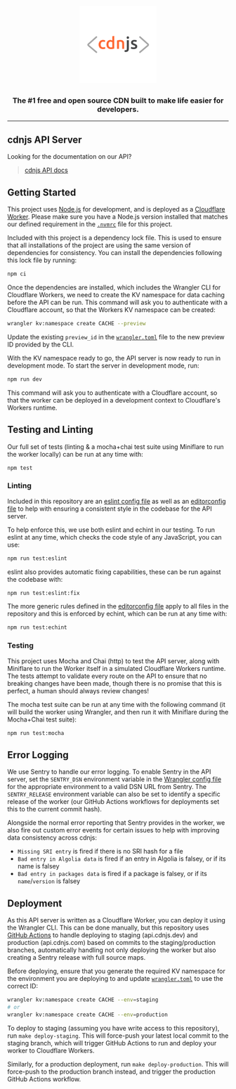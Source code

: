 <h1 align="center">
    <a href="https://cdnjs.com"><img src="https://raw.githubusercontent.com/cdnjs/brand/master/logo/standard/dark-512.png" width="175px" alt="< cdnjs >"></a>
</h1>

<h3 align="center">The #1 free and open source CDN built to make life easier for developers.</h3>

---

## cdnjs API Server

Looking for the documentation on our API?

> [cdnjs API docs](https://cdnjs.com/api)

## Getting Started

This project uses [Node.js](https://nodejs.org) for development, and is deployed as a
[Cloudflare Worker](https://workers.cloudflare.com/). Please make sure you have a Node.js version
installed that matches our defined requirement in the [`.nvmrc`](.nvmrc) file for this project.

Included with this project is a dependency lock file. This is used to ensure that all installations
of the project are using the same version of dependencies for consistency. You can install the
dependencies following this lock file by running:

```sh
npm ci
```

Once the dependencies are installed, which includes the Wrangler CLI for Cloudflare Workers, we need
to create the KV namespace for data caching before the API can be run. This command will ask you to
authenticate with a Cloudflare account, so that the Workers KV namespace can be created:

```sh
wrangler kv:namespace create CACHE --preview
```

Update the existing `preview_id` in the [`wrangler.toml`](wrangler.toml) file to the new preview ID
provided by the CLI.

With the KV namespace ready to go, the API server is now ready to run in development mode. To start
the server in development mode, run:

```sh
npm run dev
```

This command will ask you to authenticate with a Cloudflare account, so that the worker can be
deployed in a development context to Cloudflare's Workers runtime.

## Testing and Linting

Our full set of tests (linting & a mocha+chai test suite using Miniflare to run the worker locally)
can be run at any time with:

```sh
npm test
```

### Linting

Included in this repository are an [eslint config file](.eslintrc.cjs) as well as an
[editorconfig file](.editorconfig) to help with ensuring a consistent style in the codebase for the
API server.

To help enforce this, we use both eslint and echint in our testing. To run eslint at any time, which
checks the code style of any JavaScript, you can use:

```sh
npm run test:eslint
```

eslint also provides automatic fixing capabilities, these can be run against the codebase with:

```sh
npm run test:eslint:fix
```

The more generic rules defined in the [editorconfig file](.editorconfig) apply to all files in the
repository and this is enforced by echint, which can be run at any time with:

```sh
npm run test:echint
```

### Testing

This project uses Mocha and Chai (http) to test the API server, along with Miniflare to run the
Worker itself in a simulated Cloudflare Workers runtime. The tests attempt to validate every
route on the API to ensure that no breaking changes have been made, though there is no promise that
this is perfect, a human should always review changes!

The mocha test suite can be run at any time with the following command (it will build the worker
using Wrangler, and then run it with Miniflare during the Mocha+Chai test suite):

```sh
npm run test:mocha
```

## Error Logging

We use Sentry to handle our error logging. To enable Sentry in the API server, set the `SENTRY_DSN`
environment variable in the [Wrangler config file](wrangler.toml) for the appropriate environment to
a valid DSN URL from Sentry. The `SENTRY_RELEASE` environment variable can also be set to identify a
specific release of the worker (our GitHub Actions workflows for deployments set this to the current
commit hash).

Alongside the normal error reporting that Sentry provides in the worker, we also fire out custom
error events for certain issues to help with improving data consistency across cdnjs:

- `Missing SRI entry` is fired if there is no SRI hash for a file
- `Bad entry in Algolia data` is fired if an entry in Algolia is falsey, or if its name is falsey
- `Bad entry in packages data` is fired if a package is falsey, or if its `name`/`version` is falsey

## Deployment

As this API server is written as a Cloudflare Worker, you can deploy it using the Wrangler CLI. This
can be done manually, but this repository uses [GitHub Actions](.github/workflows) to handle
deploying to staging (api.cdnjs.dev) and production (api.cdnjs.com) based on commits to the
staging/production branches, automatically handling not only deploying the worker but also creating
a Sentry release with full source maps.

Before deploying, ensure that you generate the required KV namespace for the environment you are
deploying to and update [`wrangler.toml`](wrangler.toml) to use the correct ID:

```sh
wrangler kv:namespace create CACHE --env=staging
# or
wrangler kv:namespace create CACHE --env=production
```

To deploy to staging (assuming you have write access to this repository), run `make deploy-staging`.
This will force-push your latest local commit to the staging branch, which will trigger GitHub
Actions to run and deploy your worker to Cloudflare Workers.

Similarly, for a production deployment, run `make deploy-production`. This will force-push to the
production branch instead, and trigger the production GitHub Actions workflow.
